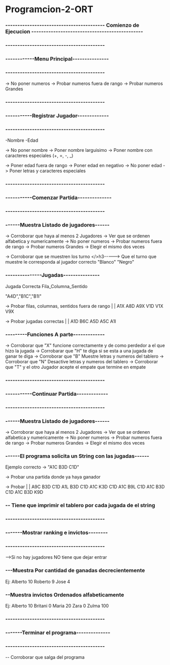 # Programcion-2-ORT


<h3>----------------------------------------- Comienzo de Ejecucion ----------------------------------------------</h3>
 


<h3>-----------------------------------------</h3>
<h3>------------Menu Principal---------------</h3>
<h3>-----------------------------------------</h3>

-> No poner numeros
-> Probar numeros fuera de rango
-> Probar numeros Grandes




<h3>-----------------------------------------</h3>
<h3>-----------Registrar Jugador-------------</h3>
<h3>-----------------------------------------</h3>


-Nombre
-Edad


-> No poner nombre
-> Poner nombre larguisimo
-> Poner nombre con caracteres especiales (+, =, -, _)


-> Poner edad fuera de rango
-> Poner edad en negativo
-> No poner edad
-> Poner letras y caracteres especiales





<h3>-----------------------------------------</h3>
<h3>-----------Comenzar Partida--------------</h3>
<h3>-----------------------------------------</h3>


<h3>------Muestra Listado de jugadores------</h3>


-> Corroborar que haya al menos 2 Jugadores
-> Ver que se ordenen alfabetica y numericamente
-> No poner numeros
-> Probar numeros fuera de rango
-> Probar numeros Grandes
-> Elegir el mismo dos veces



-> Corroborar que se muestren los turno
</>h3-----> Que el turno que muestre le corresponda al jugador correcto "Blanco" "Negro"</h3>



<h3>---------------Jugadas---------------</h3>

Jugada Correcta  Fila_Columna_Sentido

"A4D","B1C","B1I"

-> Probar filas, columnas, sentidos fuera de rango
|
|
A1X
A8D
A9X
V1D
V1X
V9X

-> Probar jugadas correctas
|
|
A1D
B6C
A5D
A5C
A1I



<h3>---------Funciones A parte-------------</h3>

-> Corroborar que "X" funcione correctamente y de como perdedor a el que hizo la jugada
-> Corrobarar que "H" te diga si se esta a una jugada de ganar te diga
-> Corroborar que "B" Muestre letras y numeros del tablero
-> Corroborar que "N" Desactive letras y numeros del tablero
-> Corroborar que "T" y el otro Jugador acepte el empate que termine en empate




<h3>-----------------------------------------</h3>
<h3>-----------Continuar Partida-------------</h3>
<h3>-----------------------------------------</h3>


<h3>------Muestra Listado de jugadores------</h3>


-> Corroborar que haya al menos 2 Jugadores
-> Ver que se ordenen alfabetica y numericamente
-> No poner numeros
-> Probar numeros fuera de rango
-> Probar numeros Grandes
-> Elegir el mismo dos veces



<h3>------El programa solicita un String con las jugadas------</h3>

Ejemplo correcto -> "A1C B3D C1D"

-> Probar una partida donde ya haya ganador


-> Probar
|
|
A9C B3D C1D
A1L B3D C1D
A1C K3D C1D
A1C B9L C1D
A1C B3D C1D
A1C B3D K9D


<h3>-- Tiene que imprimir el tablero por cada jugada de el string</h3>



<h3>-----------------------------------------</h3>
<h3>-------Mostrar ranking e invictos--------</h3>
<h3>-----------------------------------------</h3>


-->Si no hay jugadores NO tiene que dejar entrar


<h3>---Muestra Por cantidad de ganadas decrecientemente</h3>

Ej:  Alberto 10
     Roberto 9
     Jose 4


<h3>--Muestra invictos Ordenados alfabeticamente</h3>

Ej:  Alberto 10
     Britani 0
     Maria  20
     Zara 0
     Zulma 100





<h3>-----------------------------------------</h3>
<h3>-------Terminar el programa--------------</h3>
<h3>-----------------------------------------</h3>



-- Corroborar que salga del programa
